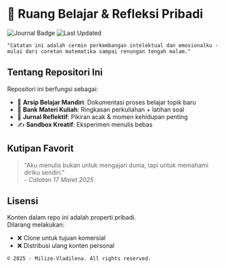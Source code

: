 # 📖 Ruang Belajar & Refleksi Pribadi

![Journal Badge](https://img.shields.io/badge/Entries-327-blue?logo=livejournal)
![Last Updated](https://img.shields.io/badge/Updated-May_2025-green)

```quote
"Catatan ini adalah cermin perkembangan intelektual dan emosionalku - 
mulai dari coretan matematika sampai renungan tengah malam."
```

## Tentang Repositori Ini
Repositori ini berfungsi sebagai:
- 🧠 **Arsip Belajar Mandiri**: Dokumentasi proses belajar topik baru
- 📝 **Bank Materi Kuliah**: Ringkasan perkuliahan + latihan soal
- 💭 **Jurnal Reflektif**: Pikiran acak & momen kehidupan penting
- ✍️ **Sandbox Kreatif**: Eksperimen menulis bebas

## Kutipan Favorit
> "Aku menulis bukan untuk mengajari dunia, 
> tapi untuk memahami diriku sendiri."  
> _- Catatan 17 Maret 2025_

## Lisensi
Konten dalam repo ini adalah properti pribadi.  
Dilarang melakukan:
- ❌ Clone untuk tujuan komersial
- ❌ Distribusi ulang konten personal

```text
© 2025 - Milize-Vladilena. All rights reserved.
```